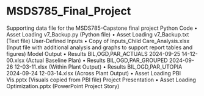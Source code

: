 # MSDS785_Final_Project
Supporting data file for the MSDS785-Capstone final project
Python Code
•	Asset Loading v7_Backup.py (Python file)
•	Asset Loading v7_Backup.txt (Text file)
User-Defined Inputs
•	Copy of Inputs_Child Care_Analysis.xlsx (Input file with additional analysis and graphs to support report tables and figures)
Model Output
•	Results BIL,OGD,PAR_ACTUALS 2024-09-25 14-12-00.xlsx (Actual Baseline Plan)
•	Results BIL,OGD,PAR_GROUPED 2024-09-26 12-03-11.xlsx (Within Plant Output)
•	Results BIL,OGD,PAR_UTOPIA 2024-09-24 12-03-14.xlsx (Across Plant Output)
•	Asset Loading PBI Vis.pptx (Visuals copied from PBI file)
Project Presentation
•	Asset Loading Optimization.pptx (PowerPoint Project Story)
